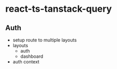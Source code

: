 # react-ts-tanstack-query

## Auth
- setup route to multiple layouts
- layouts
   - auth
   - dashboard
- auth context
